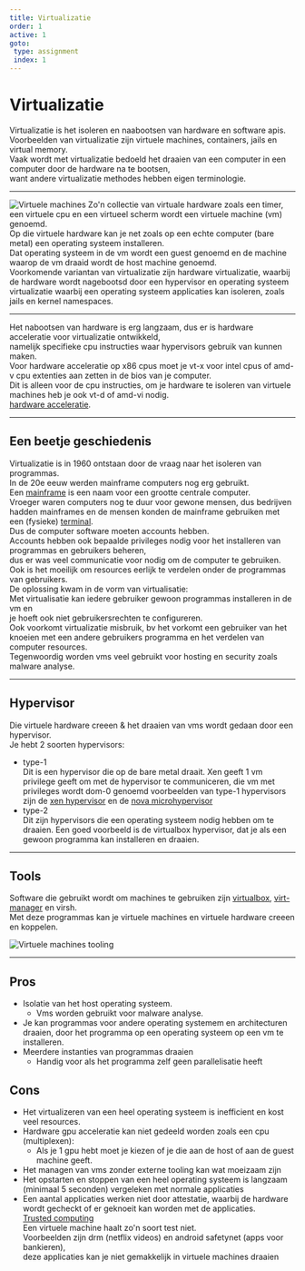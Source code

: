 ```yaml
---
title: Virtualizatie
order: 1
active: 1
goto:
 type: assignment
 index: 1
---
```


# Virtualizatie

Virtualizatie is het isoleren en naabootsen van hardware en software apis.  
Voorbeelden van virtualizatie zijn virtuele machines, containers, jails en virtual memory.  
Vaak wordt met virtualizatie bedoeld het draaien van een computer in een computer door de hardware na te bootsen,  
want andere virtualizatie methodes hebben eigen terminologie.

---

![Virtuele machines](virtual-machines.png)
Zo'n collectie van virtuale hardware zoals een timer, een virtuele cpu en een virtueel scherm wordt een virtuele machine (vm) genoemd.  
Op die virtuele hardware kan je net zoals op een echte computer (bare metal) een operating systeem installeren.  
Dat operating systeem in de vm wordt een guest genoemd en de machine waarop de vm draaid wordt de host machine genoemd.  
Voorkomende variantan van virtualizatie zijn hardware virtualizatie, waarbij de hardware wordt nagebootsd door een hypervisor en operating systeem virtualizatie waarbij een operating systeem applicaties kan isoleren, zoals jails en kernel namespaces.

---

Het nabootsen van hardware is erg langzaam, dus er is hardware acceleratie voor virtualizatie ontwikkeld,  
namelijk specifieke cpu instructies waar hypervisors gebruik van kunnen maken.  
Voor hardware acceleratie op x86 cpus moet je vt-x voor intel cpus of amd-v cpu extenties aan zetten in de bios van je computer.  
Dit is alleen voor de cpu instructies, om je hardware te isoleren van virtuele machines heb je ook vt-d of amd-vi nodig.  
[hardware acceleratie](https://en.wikipedia.org/wiki/Intel_VT-d?lang=en#Hardware-assisted_virtualization).

---


## Een beetje geschiedenis

Virtualizatie is in 1960 ontstaan door de vraag naar het isoleren van programmas.  
In de 20e eeuw werden mainframe computers nog erg gebruikt.  
Een [mainframe](https://en.wikipedia.org/wiki/Mainframe_computer?lang=en) is een naam voor een grootte centrale computer.  
Vroeger waren computers nog te duur voor gewone mensen, dus bedrijven hadden
mainframes en de mensen konden de mainframe gebruiken met een (fysieke) [terminal](https://en.wikipedia.org/wiki/Computer_terminal?lang=en).  
Dus de computer software moeten accounts hebben.  
Accounts hebben ook bepaalde privileges nodig voor het installeren van programmas en gebruikers beheren,  
dus er was veel communicatie voor nodig om de computer te gebruiken.  
Ook is het moeilijk om resources eerlijk te verdelen onder de programmas van gebruikers.  
De oplossing kwam in de vorm van virtualisatie:  
Met virtualisatie kan iedere gebruiker gewoon programmas installeren in de vm en  
je hoeft ook niet gebruikersrechten te configureren.  
Ook voorkomt virtualizatie misbruik, bv het vorkomt een gebruiker van het knoeien met een andere gebruikers programma en het verdelen van computer resources.  
Tegenwoordig worden vms veel gebruikt voor hosting en security zoals malware analyse.


---

## Hypervisor

Die virtuele hardware creeen & het draaien van vms wordt gedaan door een hypervisor.  
Je hebt 2 soorten hypervisors:  
- type-1  
    Dit is een hypervisor die op de bare metal draait.
    Xen geeft 1 vm privilege geeft om met de hypervisor te communiceren, die vm met privileges wordt dom-0 genoemd
    voorbeelden van type-1 hypervisors zijn de [xen hypervisor](https://xenproject.org) en de [nova microhypervisor](https://github.com/udosteinberg/NOVA)
- type-2  
    Dit zijn hypervisors die een operating systeem nodig hebben om te draaien.
    Een goed voorbeeld is de virtualbox hypervisor, dat je als een gewoon programma kan installeren en draaien.


---

## Tools

Software die gebruikt wordt om machines te gebruiken zijn [virtualbox](https://www.virtualbox.org/), [virt-manager](https://virt-manager.org/) en virsh.  
Met deze programmas kan je virtuele machines en virtuele hardware creeen en koppelen.

![Virtuele machines tooling](virt-tools-v7.svg)

---

## Pros
- Isolatie van het host operating systeem.
    - Vms worden gebruikt voor malware analyse.
- Je kan programmas voor andere operating systemem en architecturen draaien, door het programma op een operating systeem op een vm te installeren.
- Meerdere instanties van programmas draaien
    - Handig voor als het programma zelf geen parallelisatie heeft


## Cons
- Het virtualizeren van een heel operating systeem is inefficient en kost veel resources.
- Hardware gpu acceleratie kan niet gedeeld worden zoals een cpu (multiplexen):
    - Als je 1 gpu hebt moet je kiezen of je die aan de host of aan de guest machine geeft.
- Het managen van vms zonder externe tooling kan wat moeizaam zijn
- Het opstarten en stoppen van een heel operating systeem is langzaam (minimaal 5 seconden) vergeleken met normale applicaties
- Een aantal applicaties werken niet door attestatie,
  waarbij de hardware wordt gecheckt of er geknoeit kan worden met de applicaties.  
  [Trusted computing](https://en.wikipedia.org/wiki/Trusted_Computing?lang=en)  
  Een virtuele machine haalt zo'n soort test niet.  
  Voorbeelden zijn drm (netflix videos) en android safetynet (apps voor bankieren),  
  deze applicaties kan je niet gemakkelijk in virtuele machines draaien  
